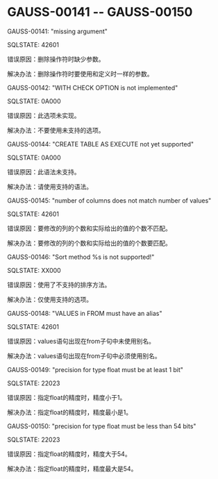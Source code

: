 # GAUSS-00141 -- GAUSS-00150

GAUSS-00141: "missing argument"

SQLSTATE: 42601

错误原因：删除操作符时缺少参数。

解决办法：删除操作符时要使用和定义时一样的参数。

GAUSS-00142: "WITH CHECK OPTION is not implemented"

SQLSTATE: 0A000

错误原因：此选项未实现。

解决办法：不要使用未支持的选项。

GAUSS-00144: "CREATE TABLE AS EXECUTE not yet supported"

SQLSTATE: 0A000

错误原因：此语法未支持。

解决办法：请使用支持的语法。

GAUSS-00145: "number of columns does not match number of values"

SQLSTATE: 42601

错误原因：要修改的列的个数和实际给出的值的个数不匹配。

解决办法：要修改的列的个数和实际给出的值的个数要匹配。

GAUSS-00146: "Sort method %s is not supported!"

SQLSTATE: XX000

错误原因：使用了不支持的排序方法。

解决办法：仅使用支持的选项。

GAUSS-00148: "VALUES in FROM must have an alias"

SQLSTATE: 42601

错误原因：values语句出现在from子句中未使用别名。

解决办法：values语句出现在from子句中必须使用别名。

GAUSS-00149: "precision for type float must be at least 1 bit"

SQLSTATE: 22023

错误原因：指定float的精度时，精度小于1。

解决办法：指定float的精度时，精度最小是1。

GAUSS-00150: "precision for type float must be less than 54 bits"

SQLSTATE: 22023

错误原因：指定float的精度时，精度大于54。

解决办法：指定float的精度时，精度最大是54。
